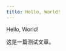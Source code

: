 ```yaml
---
title: Hello, World!
---
```


Hello, World!

这是一篇测试文章。

<script type="module">
  import 'https://esm.sh/@kkna/component-material'
  import { hatsu } from 'https://esm.sh/@kkna/preset-hatsu'
  import 'kkna' import { defineConfig } from 'https://esm.sh/@kkna/context'
  defineConfig({
    presets: [
      hatsu({ instance: 'https://hatsu-nightly-debug.hyp3r.link' }),
    ],
  })
</script>
<kkna-material></kkna-material>
